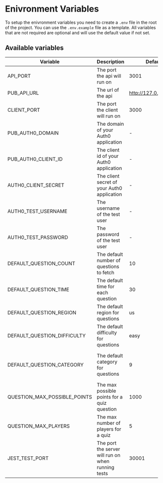 # Enivronment Variables

To setup the enivronment variables you need to create a `.env` file in the root of the project. You can use the `.env.example` file as a template.
All variables that are not required are optional and will use the default value if not set.

## Available variables

| Variable                     | Description                                        | Default               | Datatype                                                                        | Required                  |
| ---------------------------- | -------------------------------------------------- | --------------------- | ------------------------------------------------------------------------------- | ------------------------- |
| API_PORT                     | The port the api will run on                       | 3001                  | Number                                                                          | No                        |
| PUB_API_URL                  | The url of the api                                 | http://127.0.0.1:3001 | String                                                                          | No                        |
| CLIENT_PORT                  | The port the client will run on                    | 3000                  | Number                                                                          | No                        |
| PUB_AUTH0_DOMAIN             | The domain of your Auth0 application               | -                     | String                                                                          | Yes                       |
| PUB_AUTH0_CLIENT_ID          | The client id of your Auth0 application            | -                     | String                                                                          | Yes                       |
| AUTH0_CLIENT_SECRET          | The client secret of your Auth0 application        | -                     | String                                                                          | Yes                       |
| AUTH0_TEST_USERNAME          | The username of the test user                      | -                     | String                                                                          | No (Yes if running tests) |
| AUTH0_TEST_PASSWORD          | The password of the test user                      | -                     | String                                                                          | No (Yes if running tests) |
| DEFAULT_QUESTION_COUNT       | The default number of questions to fetch           | 10                    | Number                                                                          | No                        |
| DEFAULT_QUESTION_TIME        | The default time for each question                 | 30                    | Number                                                                          | No                        |
| DEFAULT_QUESTION_REGION      | The default region for questions                   | us                    | String ("us" or "se")                                                           | No                        |
| DEFAULT_QUESTION_DIFFICULTY  | The default difficulty for questions               | easy                  | String ("easy", "medium" or "hard")                                             | No                        |
| DEFAULT_QUESTION_CATEGORY    | The default category for questions                 | 9                     | String (allowed values found [here](https://the-trivia-api.com/api/categories)) | No                        |
| QUESTION_MAX_POSSIBLE_POINTS | The max possible points for a quiz question        | 1000                  | Number                                                                          | No                        |
| QUESTION_MAX_PLAYERS         | The max number of players for a quiz               | 5                     | Number                                                                          | No                        |
| JEST_TEST_PORT               | The port the server will run on when running tests | 30001                 | Number                                                                          | No                        |
